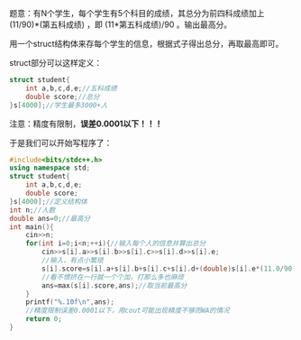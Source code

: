 题意：有N个学生，每个学生有5个科目的成绩，其总分为前四科成绩加上 (11/90)\*(第五科成绩) ，即 (11\*第五科成绩)/90 。输出最高分。

用一个struct结构体来存每个学生的信息，根据式子得出总分，再取最高即可。

struct部分可以这样定义：

```cpp
struct student{
    int a,b,c,d,e;//五科成绩
    double score;//总分
}s[4000];//学生最多3000+人
```

注意：精度有限制，**误差0.0001以下！！！**

于是我们可以开始写程序了：

```cpp
#include<bits/stdc++.h>
using namespace std;
struct student{
    int a,b,c,d,e;
    double score;
}s[4000];//定义结构体
int n;//人数
double ans=0;//最高分
int main(){
    cin>>n;
    for(int i=0;i<n;++i){//输入每个人的信息并算出总分
        cin>>s[i].a>>s[i].b>>s[i].c>>s[i].d>>s[i].e;
        //输入，有点小繁琐
        s[i].score=s[i].a+s[i].b+s[i].c+s[i].d+(double)s[i].e*(11.0/90.0);
        //看不惯挤在一行就一个个加，打那么多也麻烦
        ans=max(s[i].score,ans);//取当前最高分
    }
    printf("%.10f\n",ans);
    //精度限制误差0.0001以下，用cout可能出现精度不够而WA的情况
    return 0;
}
```